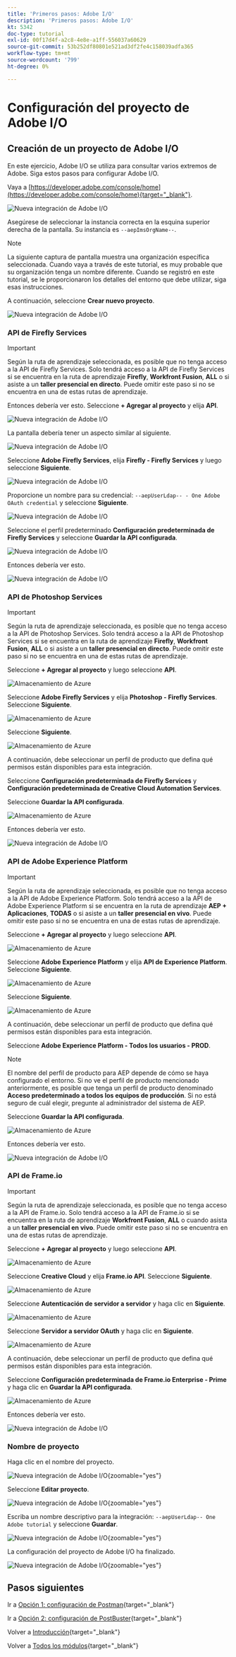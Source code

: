 ```yaml
---
title: 'Primeros pasos: Adobe I/O'
description: 'Primeros pasos: Adobe I/O'
kt: 5342
doc-type: tutorial
exl-id: 00f17d4f-a2c8-4e8e-a1ff-556037a60629
source-git-commit: 53b252df80801e521ad3df2fe4c158039adfa365
workflow-type: tm+mt
source-wordcount: '799'
ht-degree: 0%

---
```


# Configuración del proyecto de Adobe I/O

## Creación de un proyecto de Adobe I/O

En este ejercicio, Adobe I/O se utiliza para consultar varios extremos de Adobe. Siga estos pasos para configurar Adobe I/O.

Vaya a [https://developer.adobe.com/console/home](https://developer.adobe.com/console/home){target="_blank"}.

![Nueva integración de Adobe I/O](./images/iohome.png)

Asegúrese de seleccionar la instancia correcta en la esquina superior derecha de la pantalla. Su instancia es `--aepImsOrgName--`.

>[!NOTE]
>
> La siguiente captura de pantalla muestra una organización específica seleccionada. Cuando vaya a través de este tutorial, es muy probable que su organización tenga un nombre diferente. Cuando se registró en este tutorial, se le proporcionaron los detalles del entorno que debe utilizar, siga esas instrucciones.

A continuación, seleccione **Crear nuevo proyecto**.

![Nueva integración de Adobe I/O](./images/iocomp.png)

### API de Firefly Services

>[!IMPORTANT]
>
>Según la ruta de aprendizaje seleccionada, es posible que no tenga acceso a la API de Firefly Services. Solo tendrá acceso a la API de Firefly Services si se encuentra en la ruta de aprendizaje **Firefly**, **Workfront Fusion**, **ALL** o si asiste a un **taller presencial en directo**. Puede omitir este paso si no se encuentra en una de estas rutas de aprendizaje.

Entonces debería ver esto. Seleccione **+ Agregar al proyecto** y elija **API**.

![Nueva integración de Adobe I/O](./images/adobe_io_access_api.png)

La pantalla debería tener un aspecto similar al siguiente.

![Nueva integración de Adobe I/O](./images/api1.png)

Seleccione **Adobe Firefly Services**, elija **Firefly - Firefly Services** y luego seleccione **Siguiente**.

![Nueva integración de Adobe I/O](./images/api3.png)

Proporcione un nombre para su credencial: `--aepUserLdap-- - One Adobe OAuth credential` y seleccione **Siguiente**.

![Nueva integración de Adobe I/O](./images/api4.png)

Seleccione el perfil predeterminado **Configuración predeterminada de Firefly Services** y seleccione **Guardar la API configurada**.

![Nueva integración de Adobe I/O](./images/api9.png)

Entonces debería ver esto.

![Nueva integración de Adobe I/O](./images/api10.png)

### API de Photoshop Services

>[!IMPORTANT]
>
>Según la ruta de aprendizaje seleccionada, es posible que no tenga acceso a la API de Photoshop Services. Solo tendrá acceso a la API de Photoshop Services si se encuentra en la ruta de aprendizaje **Firefly**, **Workfront Fusion**, **ALL** o si asiste a un **taller presencial en directo**. Puede omitir este paso si no se encuentra en una de estas rutas de aprendizaje.
>
>Seleccione **+ Agregar al proyecto** y luego seleccione **API**.

![Almacenamiento de Azure](./images/ps2.png)

Seleccione **Adobe Firefly Services** y elija **Photoshop - Firefly Services**. Seleccione **Siguiente**.

![Almacenamiento de Azure](./images/ps3.png)

Seleccione **Siguiente**.

![Almacenamiento de Azure](./images/ps4.png)

A continuación, debe seleccionar un perfil de producto que defina qué permisos están disponibles para esta integración.

Seleccione **Configuración predeterminada de Firefly Services** y **Configuración predeterminada de Creative Cloud Automation Services**.

Seleccione **Guardar la API configurada**.

![Almacenamiento de Azure](./images/ps5.png)

Entonces debería ver esto.

![Nueva integración de Adobe I/O](./images/ps7.png)

### API de Adobe Experience Platform

>[!IMPORTANT]
>
>Según la ruta de aprendizaje seleccionada, es posible que no tenga acceso a la API de Adobe Experience Platform. Solo tendrá acceso a la API de Adobe Experience Platform si se encuentra en la ruta de aprendizaje **AEP + Aplicaciones**, **TODAS** o si asiste a un **taller presencial en vivo**. Puede omitir este paso si no se encuentra en una de estas rutas de aprendizaje.

Seleccione **+ Agregar al proyecto** y luego seleccione **API**.

![Almacenamiento de Azure](./images/aep1.png)

Seleccione **Adobe Experience Platform** y elija **API de Experience Platform**. Seleccione **Siguiente**.

![Almacenamiento de Azure](./images/aep2.png)

Seleccione **Siguiente**.

![Almacenamiento de Azure](./images/aep3.png)

A continuación, debe seleccionar un perfil de producto que defina qué permisos están disponibles para esta integración.

Seleccione **Adobe Experience Platform - Todos los usuarios - PROD**.

>[!NOTE]
>
>El nombre del perfil de producto para AEP depende de cómo se haya configurado el entorno. Si no ve el perfil de producto mencionado anteriormente, es posible que tenga un perfil de producto denominado **Acceso predeterminado a todos los equipos de producción**. Si no está seguro de cuál elegir, pregunte al administrador del sistema de AEP.

Seleccione **Guardar la API configurada**.

![Almacenamiento de Azure](./images/aep4.png)

Entonces debería ver esto.

![Nueva integración de Adobe I/O](./images/aep5.png)

### API de Frame.io

>[!IMPORTANT]
>
>Según la ruta de aprendizaje seleccionada, es posible que no tenga acceso a la API de Frame.io. Solo tendrá acceso a la API de Frame.io si se encuentra en la ruta de aprendizaje **Workfront Fusion**, **ALL** o cuando asista a un **taller presencial en vivo**. Puede omitir este paso si no se encuentra en una de estas rutas de aprendizaje.

Seleccione **+ Agregar al proyecto** y luego seleccione **API**.

![Almacenamiento de Azure](./images/fiops2.png)

Seleccione **Creative Cloud** y elija **Frame.io API**. Seleccione **Siguiente**.

![Almacenamiento de Azure](./images/fiops3.png)

Seleccione **Autenticación de servidor a servidor** y haga clic en **Siguiente**.

![Almacenamiento de Azure](./images/fiops4.png)

Seleccione **Servidor a servidor OAuth** y haga clic en **Siguiente**.

![Almacenamiento de Azure](./images/fiops5.png)

A continuación, debe seleccionar un perfil de producto que defina qué permisos están disponibles para esta integración.

Seleccione **Configuración predeterminada de Frame.io Enterprise - Prime** y haga clic en **Guardar la API configurada**.

![Almacenamiento de Azure](./images/fiops6.png)

Entonces debería ver esto.

![Nueva integración de Adobe I/O](./images/fiops7.png)

### Nombre de proyecto

Haga clic en el nombre del proyecto.

![Nueva integración de Adobe I/O](./images/api13.png){zoomable="yes"}

Seleccione **Editar proyecto**.

![Nueva integración de Adobe I/O](./images/api14.png){zoomable="yes"}

Escriba un nombre descriptivo para la integración: `--aepUserLdap-- One Adobe tutorial` y seleccione **Guardar**.

![Nueva integración de Adobe I/O](./images/api15.png){zoomable="yes"}

La configuración del proyecto de Adobe I/O ha finalizado.

![Nueva integración de Adobe I/O](./images/api16.png){zoomable="yes"}

## Pasos siguientes

Ir a [Opción 1: configuración de Postman](./ex7.md){target="_blank"}

Ir a [Opción 2: configuración de PostBuster](./ex8.md){target="_blank"}

Volver a [Introducción](./getting-started.md){target="_blank"}

Volver a [Todos los módulos](./../../../overview.md){target="_blank"}
